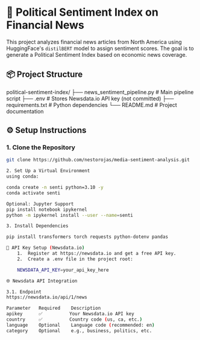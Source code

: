 # 📰 Political Sentiment Index on Financial News

This project analyzes financial news articles from North America using HuggingFace's `distilBERT` model to assign sentiment scores. The goal is to generate a Political Sentiment Index based on economic news coverage.

## 📦 Project Structure

political-sentiment-index/
├── news_sentiment_pipeline.py     # Main pipeline script
├── .env                           # Stores Newsdata.io API key (not committed)
├── requirements.txt               # Python dependencies
└── README.md                      # Project documentation
## ⚙️ Setup Instructions

### 1. Clone the Repository

```bash
git clone https://github.com/nestorojas/media-sentiment-analysis.git

2. Set Up a Virtual Environment
using conda:

conda create -n senti python=3.10 -y
conda activate senti

Optional: Jupyter Support
pip install notebook ipykernel
python -m ipykernel install --user --name=senti

3. Install Dependencies

pip install transformers torch requests python-dotenv pandas

🔐 API Key Setup (Newsdata.io)
	1.	Register at https://newsdata.io and get a free API key.
	2.	Create a .env file in the project root:

    NEWSDATA_API_KEY=your_api_key_here

🌐 Newsdata API Integration

3.1. Endpoint
https://newsdata.io/api/1/news

Parameter   Required    Description
apikey      ✅          Your Newsdata.io API key
country     ✅          Country code (us, ca, etc.)
language    Optional    Language code (recommended: en)
category    Optional    e.g., business, politics, etc.

